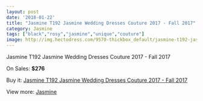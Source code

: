 ```yaml
---
layout: post
date: '2018-01-22'
title: "Jasmine T192 Jasmine Wedding Dresses Couture 2017 - Fall 2017"
category: Jasmine
tags: ["black","rosy","jasmine","unique","couture"]
image: http://img.hectodress.com/9570-thickbox_default/jasmine-t192-jasmine-wedding-dresses-couture-2013-fall-2012.jpg
---
```

Jasmine T192 Jasmine Wedding Dresses Couture 2017 - Fall 2017

On Sales: **$276**
<a href="https://www.hectodress.com/jasmine/4804-jasmine-t192-jasmine-wedding-dresses-couture-2013-fall-2012.html"><amp-img layout="responsive" width="600" height="600" src="//img.hectodress.com/9570-thickbox_default/jasmine-t192-jasmine-wedding-dresses-couture-2013-fall-2012.jpg" alt="Jasmine T192 Jasmine Wedding Dresses Couture 2017 - Fall 2017 0" /></a>
<a href="https://www.hectodress.com/jasmine/4804-jasmine-t192-jasmine-wedding-dresses-couture-2013-fall-2012.html"><amp-img layout="responsive" width="600" height="600" src="//img.hectodress.com/9572-thickbox_default/jasmine-t192-jasmine-wedding-dresses-couture-2013-fall-2012.jpg" alt="Jasmine T192 Jasmine Wedding Dresses Couture 2017 - Fall 2017 1" /></a>
<a href="https://www.hectodress.com/jasmine/4804-jasmine-t192-jasmine-wedding-dresses-couture-2013-fall-2012.html"><amp-img layout="responsive" width="600" height="600" src="//img.hectodress.com/9571-thickbox_default/jasmine-t192-jasmine-wedding-dresses-couture-2013-fall-2012.jpg" alt="Jasmine T192 Jasmine Wedding Dresses Couture 2017 - Fall 2017 2" /></a>

Buy it: [Jasmine T192 Jasmine Wedding Dresses Couture 2017 - Fall 2017](https://www.hectodress.com/jasmine/4804-jasmine-t192-jasmine-wedding-dresses-couture-2013-fall-2012.html "Jasmine T192 Jasmine Wedding Dresses Couture 2017 - Fall 2017")

View more: [Jasmine](https://www.hectodress.com/79-jasmine "Jasmine")